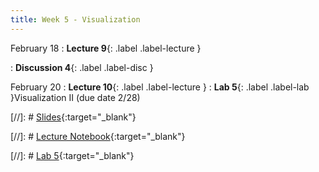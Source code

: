 ```yaml
---
title: Week 5 - Visualization
---
```


February 18
: **Lecture 9**{: .label .label-lecture }

: **Discussion 4**{: .label .label-disc } 


February 20
: **Lecture 10**{: .label .label-lecture }
: **Lab 5**{: .label .label-lab }Visualization II (due date 2/28)

[//]: # [Slides](){:target="_blank"} 

[//]: # [Lecture Notebook](){:target="_blank"} 

[//]: # [Lab 5](){:target="_blank"} 